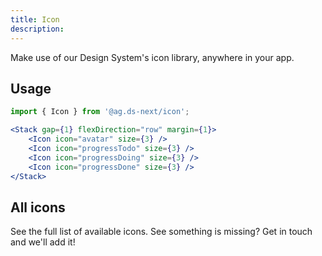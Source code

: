 ```yaml
---
title: Icon
description:
---
```


Make use of our Design System's icon library, anywhere in your app.

## Usage

```js
import { Icon } from '@ag.ds-next/icon';
```

```jsx live
<Stack gap={1} flexDirection="row" margin={1}>
	<Icon icon="avatar" size={3} />
	<Icon icon="progressTodo" size={3} />
	<Icon icon="progressDoing" size={3} />
	<Icon icon="progressDone" size={3} />
</Stack>
```

## All icons

See the full list of available icons. See something is missing? Get in touch and we'll add it!

<IconExamples />
